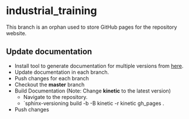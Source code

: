 # industrial_training
This branch is an orphan used to store GitHub pages for the repository website.

## Update documentation
 - Install tool to generate documentation for multiple versions from [here](https://robpol86.github.io/sphinxcontrib-versioning/master/install.html).
 - Update documentation in each branch.
 - Push changes for each branch
 - Checkout the **master** branch
 - Build Documentation (Note: Change **kinetic** to the latest version)
   - Navigate to the repository.
   - `sphinx-versioning build -b -B kinetic -r kinetic gh_pages .
 - Push changes
